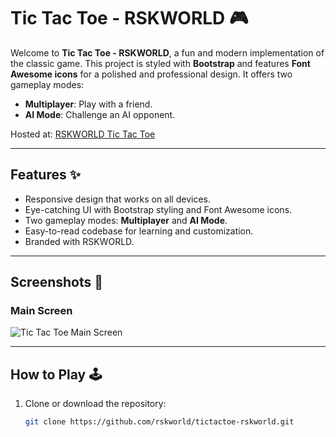 # Tic Tac Toe - RSKWORLD 🎮

Welcome to **Tic Tac Toe - RSKWORLD**, a fun and modern implementation of the classic game. This project is styled with **Bootstrap** and features **Font Awesome icons** for a polished and professional design. It offers two gameplay modes:
- **Multiplayer**: Play with a friend.
- **AI Mode**: Challenge an AI opponent.

Hosted at: [RSKWORLD Tic Tac Toe](http://rskworld.in/games/html5-games/tictactoe/index.php)

---

## Features ✨
- Responsive design that works on all devices.
- Eye-catching UI with Bootstrap styling and Font Awesome icons.
- Two gameplay modes: **Multiplayer** and **AI Mode**.
- Easy-to-read codebase for learning and customization.
- Branded with RSKWORLD.

---

## Screenshots 📸

### Main Screen
![Tic Tac Toe Main Screen](https://via.placeholder.com/800x400.png?text=Tic+Tac+Toe+-+RSKWORLD)

---

## How to Play 🕹️
1. Clone or download the repository:
   ```bash
   git clone https://github.com/rskworld/tictactoe-rskworld.git
